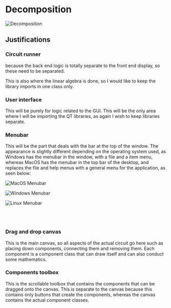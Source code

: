 # Decomposition

![Decomposition](images/decomposition.png)


## Justifications


### Circuit runner
because the back end logic is totally separate to the front end display, so
these need to be separated.

This is also where the linear algebra is done, so I would like to keep the library
imports in one class only.


### User interface

This will be purely for logic related to the GUI. This will be the only area where I
will be importing the QT libraries, as again I wish to keep libraries separate.


### Menubar

This will be the part that deals with the bar at the top of the window.
The appearance is slightly different depending on the operating system used,
as Windows has the menubar in the window, with a file and a item menu, whereas
MacOS has the menubar in the top bar of the desktop, and replaces the file and
help menus with a general menu for the application, as seen below:

![MacOS Menubar](images/titlebar_mac.png)

![Windows Menubar](images/titlebar_win.png)

![Linux Menubar](images/titlebar_lin.png)

<br><br>

### Drag and drop canvas

This is the main canvas, so all aspects of the actual circuit go here such as placing
down components, connecting them and removing them. Each component is a component class
that can draw itself and can also conduct some mathematics.

### Components toolbox

This is the scrollable toolbox that contains the components that can be dragged onto the
canvas. This is separate to the canvas because this contains only buttons that create the
components, whereas the canvas contains the actual component classes.
